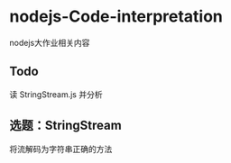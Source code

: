 # nodejs-Code-interpretation
nodejs大作业相关内容
## Todo
读 StringStream.js 并分析
## 选题：StringStream 
将流解码为字符串正确的方法


